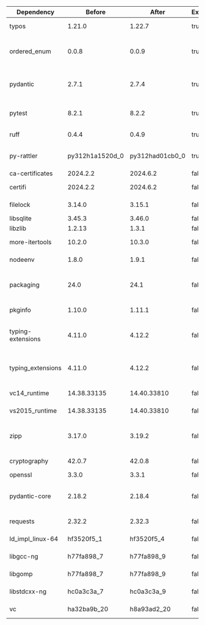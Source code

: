 |Dependency|Before|After|Explicit|Environments|
|-|-|-|-|-|
|typos|1.21.0|1.22.7|true|lint on *all platforms*|
|ordered_enum|0.0.8|0.0.9|true|{build, default, py312} on *all platforms*|
|pydantic|2.7.1|2.7.4|true|{build, default, py312} on *all platforms*|
|pytest|8.2.1|8.2.2|true|{default, py312} on *all platforms*|
|ruff|0.4.4|0.4.9|true|lint on *all platforms*|
|py-rattler|py312h1a1520d_0|py312had01cb0_0|true|{default, py312} on osx-arm64|
|ca-certificates|2024.2.2|2024.6.2|false|*all*|
|certifi|2024.2.2|2024.6.2|false|build on *all platforms*|
|filelock|3.14.0|3.15.1|false|lint on *all platforms*|
|libsqlite|3.45.3|3.46.0|false|*all*|
|libzlib|1.2.13|1.3.1|false|*all*|
|more-itertools|10.2.0|10.3.0|false|build on *all platforms*|
|nodeenv|1.8.0|1.9.1|false|lint on *all platforms*|
|packaging|24.0|24.1|false|{build, default, py312} on *all platforms*|
|pkginfo|1.10.0|1.11.1|false|build on *all platforms*|
|typing-extensions|4.11.0|4.12.2|false|{build, default, py312} on *all platforms*|
|typing_extensions|4.11.0|4.12.2|false|{build, default, py312} on *all platforms*|
|vc14_runtime|14.38.33135|14.40.33810|false|*all envs* on win-64|
|vs2015_runtime|14.38.33135|14.40.33810|false|*all envs* on win-64|
|zipp|3.17.0|3.19.2|false|{build, default, py312} on *all platforms*|
|cryptography|42.0.7|42.0.8|false|build on linux-64|
|openssl|3.3.0|3.3.1|false|*all*|
|pydantic-core|2.18.2|2.18.4|false|{build, default, py312} on *all platforms*|
|requests|2.32.2|2.32.3|false|build on *all platforms*|
|ld_impl_linux-64|hf3520f5_1|hf3520f5_4|false|*all envs* on linux-64|
|libgcc-ng|h77fa898_7|h77fa898_9|false|*all envs* on linux-64|
|libgomp|h77fa898_7|h77fa898_9|false|*all envs* on linux-64|
|libstdcxx-ng|hc0a3c3a_7|hc0a3c3a_9|false|{build, lint} on linux-64|
|vc|ha32ba9b_20|h8a93ad2_20|false|*all envs* on win-64|

[^1]: **Bold** means explicit dependency.
[^2]: Dependency got downgraded.
